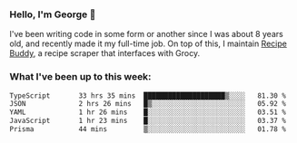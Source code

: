 ### Hello, I'm George 👋

I've been writing code in some form or another since I was about 8 years old, and recently made it my full-time job. On top of this, I maintain [Recipe Buddy](https://github.com/georgegebbett/recipe-buddy), a recipe scraper that interfaces with Grocy.  

<!--
**georgegebbett/georgegebbett** is a ✨ _special_ ✨ repository because its `README.md` (this file) appears on your GitHub profile.

Here are some ideas to get you started:

- 🔭 I’m currently working on ...
- 🌱 I’m currently learning ...
- 👯 I’m looking to collaborate on ...
- 🤔 I’m looking for help with ...
- 💬 Ask me about ...
- 📫 How to reach me: ...
- 😄 Pronouns: ...
- ⚡ Fun fact: ...
-->

### What I've been up to this week:
<!--START_SECTION:waka-->

```txt
TypeScript       33 hrs 35 mins  ████████████████████▒░░░░   81.30 %
JSON             2 hrs 26 mins   █▒░░░░░░░░░░░░░░░░░░░░░░░   05.92 %
YAML             1 hr 26 mins    █░░░░░░░░░░░░░░░░░░░░░░░░   03.51 %
JavaScript       1 hr 23 mins    █░░░░░░░░░░░░░░░░░░░░░░░░   03.37 %
Prisma           44 mins         ▒░░░░░░░░░░░░░░░░░░░░░░░░   01.78 %
```

<!--END_SECTION:waka-->
